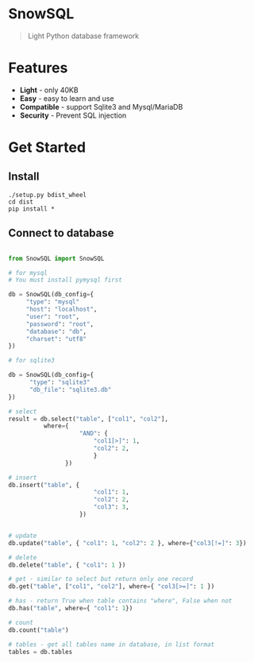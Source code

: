# SnowSQL
> Light Python database framework

# Features
* **Light** - only 40KB
* **Easy** - easy to learn and use
* **Compatible** - support Sqlite3 and Mysql/MariaDB
* **Security** - Prevent SQL injection

# Get Started

## Install
``` shell
./setup.py bdist_wheel
cd dist
pip install *
```

## Connect to database
``` python

from SnowSQL import SnowSQL

# for mysql
# You must install pymysql first

db = SnowSQL(db_config={
     "type": "mysql"
     "host": "localhost",
     "user": "root",
     "password": "root",
     "database": "db",
     "charset": "utf8"
})

# for sqlite3

db = SnowSQL(db_config={
      "type": "sqlite3"
      "db_file": "sqlite3.db"
})

# select
result = db.select("table", ["col1", "col2"],
          where={
                    "AND": {
                        "col1[>]": 1,
                        "col2": 2,
                        }
                })

# insert 
db.insert("table", {
                        "col1": 1,
                        "col2": 2,
                        "col3": 3,
                    })


# update
db.update("table", { "col1": 1, "col2": 2 }, where={"col3[!=]": 3})

# delete
db.delete("table", { "col1": 1 })

# get - similar to select but return only one record
db.get("table", ["col1", "col2"], where={ "col3[>=]": 1 })

# has - return True when table contains "where", False when not
db.has("table", where={ "col1": 1})

# count
db.count("table")

# tables - get all tables name in database, in list format
tables = db.tables

```
